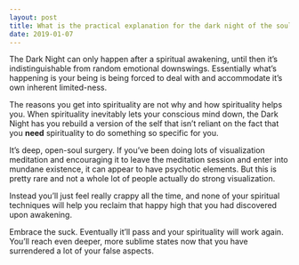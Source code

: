 ```yaml
---
layout: post
title: What is the practical explanation for the dark night of the soul? Is it really awakening or psychosis?
date: 2019-01-07
---
```


<p>The Dark Night can only happen after a spiritual awakening, until then it’s indistinguishable from random emotional downswings. Essentially what’s happening is your being is being forced to deal with and accommodate it’s own inherent limited-ness.</p><p>The reasons you get into spirituality are not why and how spirituality helps you. When spirituality inevitably lets your conscious mind down, the Dark Night has you rebuild a version of the self that isn’t reliant on the fact that you <b>need</b> spirituality to do something so specific for you.</p><p>It’s deep, open-soul surgery. If you’ve been doing lots of visualization meditation and encouraging it to leave the meditation session and enter into mundane existence, it can appear to have psychotic elements. But this is pretty rare and not a whole lot of people actually do strong visualization.</p><p>Instead you’ll just feel really crappy all the time, and none of your spiritual techniques will help you reclaim that happy high that you had discovered upon awakening.</p><p>Embrace the suck. Eventually it’ll pass and your spirituality will work again. You’ll reach even deeper, more sublime states now that you have surrendered a lot of your false aspects.</p>
